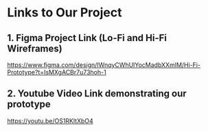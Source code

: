 # Links to Our Project

## 1. Figma Project Link (Lo-Fi and Hi-Fi Wireframes)

https://www.figma.com/design/IWnqyCWhUlYocMadbXXmIM/Hi-Fi-Prototype?t=IsMXgACBr7u73hoh-1

## 2. Youtube Video Link demonstrating our prototype

https://youtu.be/OS1RKltXbO4
